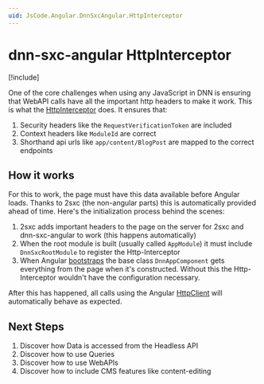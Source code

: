 ```yaml
---
uid: JsCode.Angular.DnnSxcAngular.HttpInterceptor
---
```


# dnn-sxc-angular HttpInterceptor

[!include[](~/basics/stack/_shared-float-summary.md)]
<style>.context-box-summary .spa-2sxc-js { visibility: visible; } </style>

One of the core challenges when using any JavaScript in DNN is ensuring that WebAPI calls have all the important http headers to make it work. 
This is what the [HttpInterceptor](https://angular.io/api/common/http/HttpInterceptor) does. 
It ensures that:

1. Security headers like the `RequestVerificationToken` are included
1. Context headers like `ModuleId` are correct
1. Shorthand api urls like `app/content/BlogPost` are mapped to the correct endpoints

## How it works

For this to work, the page must have this data available before Angular loads. Thanks to 2sxc (the non-angular parts) this is automatically provided ahead of time. Here's the initialization process behind the scenes:

1. 2sxc adds important headers to the page on the server for 2sxc and dnn-sxc-angular to work (this happens automatically)
1. When the root module is built (usually called `AppModule`) it must include `DnnSxcRootModule` to register the Http-Interceptor
1. When Angular [bootstraps](xref:JsCode.Angular.DnnSxcAngular.Install) the base class `DnnAppComponent` gets everything from the page when it's constructed. Without this the Http-Interceptor wouldn't have the configuration necessary. 

After this has happened, all calls using the Angular [HttpClient](https://angular.io/guide/http) will automatically behave as expected. 

## Next Steps

1. Discover how Data is accessed from the Headless API
1. Discover how to use Queries
1. Discover how to use WebAPIs
1. Discover how to include CMS features like content-editing
